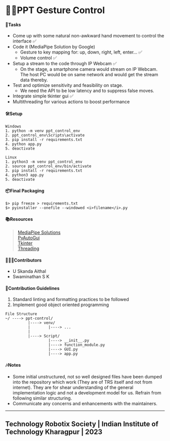 # 🙋🏻PPT Gesture Control

#### 📑Tasks
* Come up with some natural non-awkward hand movement to control the interface ✅
* Code it (MediaPipe Solution by Google)
  * Gesture to key mapping for: up, down, right, left, enter... ✅
  * Volume control ✅
* Setup a stream to the code through IP Webcam ✅
  * On the stage, a smartphone camera would stream on IP Webcam. The host PC would be on same network and would get the stream data thereby.
* Test and optimize sensitivity and feasibility on stage.
  * We need the API to be low latency and to suppress false moves.
* Integrate simple tkinter gui ✅
* Multithreading for various actions to boost performance

#### 🛠️Setup
```
Windows
1. python -m venv ppt_control_env
2. ppt_control_env\Scripts\activate
3. pip install -r requirements.txt
4. python app.py
5. deactivate
```
```
Linux
1. python3 -m venv ppt_control_env
2. source ppt_control_env/bin/activate
3. pip install -r requirements.txt
4. python3 app.py
5. deactivate
```

#### 📦Final Packaging
```
$> pip freeze > requirements.txt
$> pyinstaller --onefile --windowed <i>filename</i>.py
```

#### 📚Resources
> [MediaPipe Solutions](https://developers.google.com/mediapipe/solutions/guide)<br>
> [PyAutoGui](https://pypi.org/project/PyAutoGUI/#:~:text=PyAutoGUI%20is%20a%20cross%2Dplatform,https%3A%2F%2Fpyautogui.readthedocs.org)<br>
> [Tkinter](https://docs.python.org/3/library/tkinter.html)<br>
> [Threading](https://docs.python.org/3/library/threading.html)

#### 🧑🏻‍🎓Contributors
* U Skanda Aithal<br>
* Swaminathan S K

#### 🛂Contribution Guidelines
1. Standard linting and formatting practices to be followed
2. Implement good object oriented programming

```
File Structure
~/ ----> ppt-control/
          |----> venv/
          |        |----> ...  
          |
          |----> Script/
                   |----> __init__.py
                   |----> function_module.py
                   |----> GUI.py
                   |----> app.py
```

#### 🎶Notes
* Some initial unstructured, not so well designed files have been dumped into the repository which work (They are of TRS itself and not from internet). They are for shear understanding of the general implementation logic and not a development model for us. Refrain from following similar structuring.  
* Communicate any concerns and enhancements with the maintainers.

***
## Technology Robotix Society | Indian Institute of Technology Kharagpur | 2023

